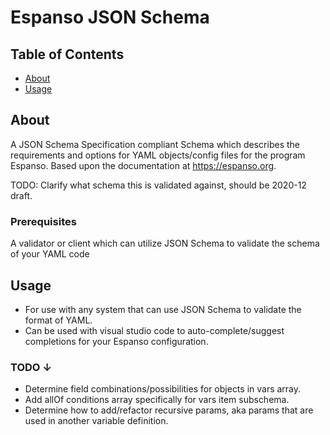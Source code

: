 # Espanso JSON Schema

## Table of Contents

- [About](#about)
- [Usage](#usage)

## About

A JSON Schema Specification compliant Schema which describes the requirements and options for YAML objects/config files for the program Espanso. Based upon the documentation at <https://espanso.org>.

TODO: Clarify what schema this is validated against, should be 2020-12 draft.

### Prerequisites

A validator or client which can utilize JSON Schema to validate the schema of your YAML code

## Usage

- For use with any system that can use JSON Schema to validate the format of YAML.
- Can be used with visual studio code to auto-complete/suggest completions for your Espanso configuration.

### TODO ↓

- Determine field combinations/possibilities for objects in vars array.
- Add allOf conditions array specifically for vars item subschema.
- Determine how to add/refactor recursive params, aka params that are used in another variable definition.
